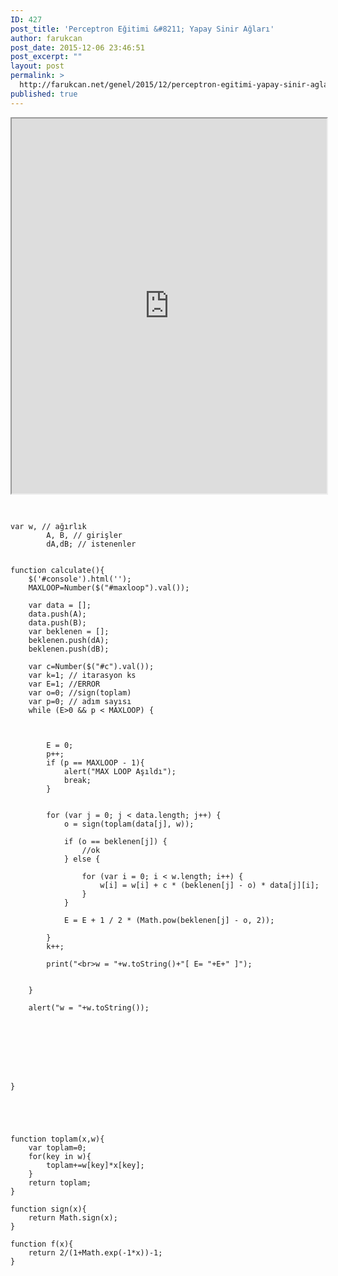 ```yaml
---
ID: 427
post_title: 'Perceptron Eğitimi &#8211; Yapay Sinir Ağları'
author: farukcan
post_date: 2015-12-06 23:46:51
post_excerpt: ""
layout: post
permalink: >
  http://farukcan.net/genel/2015/12/perceptron-egitimi-yapay-sinir-aglari/
published: true
---
```

<iframe src="http://farukcan.net/examples/ysa.html" width="100%" height="600"></iframe>
<pre lang="javascript">


    var w, // ağırlık
            A, B, // girişler
            dA,dB; // istenenler


    function calculate(){
        $('#console').html('');
        MAXLOOP=Number($("#maxloop").val());

        var data = [];
        data.push(A);
        data.push(B);
        var beklenen = [];
        beklenen.push(dA);
        beklenen.push(dB);

        var c=Number($("#c").val());
        var k=1; // itarasyon ks
        var E=1; //ERROR
        var o=0; //sign(toplam)
        var p=0; // adım sayısı
        while (E>0 && p < MAXLOOP) {



            E = 0;
            p++;
            if (p == MAXLOOP - 1){
                alert("MAX LOOP Aşıldı");
                break;
            }


            for (var j = 0; j < data.length; j++) {
                o = sign(toplam(data[j], w));

                if (o == beklenen[j]) {
                    //ok
                } else {

                    for (var i = 0; i < w.length; i++) {
                        w[i] = w[i] + c * (beklenen[j] - o) * data[j][i];
                    }
                }

                E = E + 1 / 2 * (Math.pow(beklenen[j] - o, 2));

            }
            k++;

            print("<br>w = "+w.toString()+"[ E= "+E+" ]");


        }

        alert("w = "+w.toString());








    }





    function toplam(x,w){
        var toplam=0;
        for(key in w){
            toplam+=w[key]*x[key];
        }
        return toplam;
    }

    function sign(x){
        return Math.sign(x);
    }

    function f(x){
        return 2/(1+Math.exp(-1*x))-1;
    }


</pre>